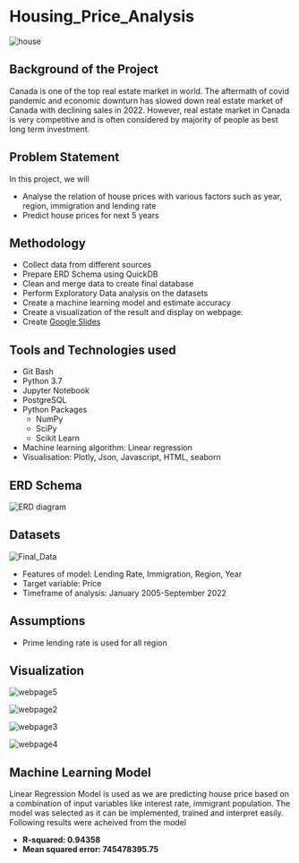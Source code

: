 # Housing_Price_Analysis


![house](https://user-images.githubusercontent.com/108366412/202578852-4a87745b-9a9a-4e15-a6e1-f992e4395957.jpg)

## Background of the Project
Canada is one of the top real estate market in world. The aftermath of covid pandemic and economic downturn has slowed down real estate market of Canada with declining sales in 2022. However, real estate market in Canada is very competitive and is often considered by majority of people as best long term investment.

## Problem Statement
In this project, we will
- Analyse the relation of house prices with various factors such as  year, region, immigration and lending rate
- Predict house prices for next 5 years

## Methodology 
- Collect data from different sources
- Prepare ERD Schema using QuickDB
- Clean and merge data to create final database
- Perform Exploratory Data analysis on the datasets
- Create a machine learning model and estimate accuracy
- Create a visualization of the result and display on webpage.
- Create [Google Slides](https://docs.google.com/presentation/d/17urz7OMdW8Qi5NzWePaZ6ScvPWxBlKx10AwSCiOk1jo/edit#slide=id.g17505948ed0_0_140)

## Tools and Technologies used
- Git Bash
- Python 3.7
- Jupyter Notebook
- PostgreSQL
- Python Packages
    - NumPy
    - SciPy
    - Scikit Learn
- Machine learning algorithm: Linear regression
- Visualisation: Plotly, Json, Javascript, HTML, seaborn

## ERD Schema
![ERD diagram](https://user-images.githubusercontent.com/108366412/205193712-24614d09-6b1f-42c7-ae5b-ad0b7c8e4512.png)

## Datasets
![Final_Data](https://user-images.githubusercontent.com/108366412/205194249-444d2bda-9b2d-4c73-a2b5-ce9bd7c89cf9.png)

- Features of model: Lending Rate, Immigration, Region, Year
- Target variable: Price
- Timeframe of analysis: January 2005-September 2022

## Assumptions
- Prime lending rate is used for all region

## Visualization

![webpage5](https://user-images.githubusercontent.com/108366412/205196546-4226030e-0462-4ee1-84a8-bf2d273bd3f0.png)

![webpage2](https://user-images.githubusercontent.com/108366412/205196526-cb3b3af7-5669-4ed2-abf9-24ed0dc6e6c9.png)

![webpage3](https://user-images.githubusercontent.com/108366412/205196565-8389a5a0-9f77-44dc-8e7b-e4d96c53479f.png)

![webpage4](https://user-images.githubusercontent.com/108366412/205196574-eeb9b396-535b-41fe-ba15-d6ea768d30d4.png)

## Machine Learning Model
Linear Regression Model is used as we are predicting house price based on a combination of input variables like interest rate, immigrant population. The model was selected as it can be implemented, trained and interpret easily. 
Following results were acheived from the model
* **R-squared: 0.94358**
* **Mean squared error:  745478395.75**

